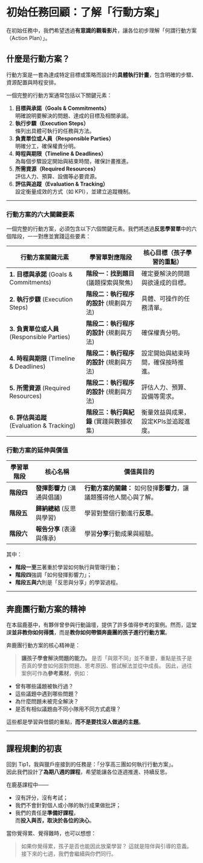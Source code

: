 # 初始任務回顧：了解「行動方案」

在初始任務中，我們希望透過**有意識的觀看影片**，讓各位初步理解「何謂行動方案（Action Plan）」。

## 什麼是行動方案？

行動方案是一套為達成特定目標或策略而設計的**具體執行計畫**，包含明確的步驟、資源配置與時程安排。

一個完整的行動方案通常包括以下關鍵元素：

1. **目標與承諾（Goals & Commitments）**  
    明確說明要解決的問題、達成的目標及相關承諾。    
2. **執行步驟（Execution Steps）**  
    條列出具體可執行的任務與方法。    
3. **負責單位或人員（Responsible Parties）**  
    明確分工，確保權責分明。    
4. **時程與期限（Timeline & Deadlines）**  
    為每個步驟設定開始與結束時間，確保計畫推進。    
5. **所需資源（Required Resources）**  
    評估人力、預算、設備等必要資源。    
6. **評估與追蹤（Evaluation & Tracking）**  
    設定衡量成效的方式（如 KPI），並建立追蹤機制。    

---

### 行動方案的六大關鍵要素

一個完整的行動方案，必須包含以下六個關鍵元素。我們將透過**反思學習單**中的六個階段，一一對應並實踐這些要素：

| 行動方案關鍵元素                             | 學習單對應階段                 | 核心目標（**孩子學習的重點**）    |
| ------------------------------------ | ----------------------- | -------------------- |
| **1. 目標與承諾** (Goals & Commitments)   | **階段一：找到題目** (議題探索與聚焦)  | 確定要解決的問題與欲達成的目標。     |
| **2. 執行步驟** (Execution Steps)        | **階段二：執⾏程序的設計** (規劃與⽅法) | 具體、可操作的任務清單。         |
| **3. 負責單位或人員** (Responsible Parties) | **階段二：執⾏程序的設計** (規劃與⽅法) | 確保權責分明。              |
| **4. 時程與期限** (Timeline & Deadlines)  | **階段二：執⾏程序的設計** (規劃與⽅法) | 設定開始與結束時間，確保按時推進。    |
| **5. 所需資源** (Required Resources)     | **階段二：執⾏程序的設計** (規劃與⽅法) | 評估人力、預算、設備等需求。       |
| **6. 評估與追蹤** (Evaluation & Tracking) | **階段三：執⾏與紀錄** (實踐與數據收集) | 衡量效益與成果，設定KPls並追蹤進度。 |
### 行動方案的延伸與價值

|學習單階段|核心名稱|價值與目的|
|---|---|---|
|**階段四**|**發揮影響⼒** (溝通與倡議)|**行動方案的關鍵：** 如何發揮**影響力**，讓議題獲得他人關心與了解。|
|**階段五**|**歸納總結** (反思與學習)|學習對整個行動進行**反思**。|
|**階段六**|**報告分享** (表達與傳承)|學習**分享**行動成果與經驗。|

其中：

- **階段一至三**著重於學習如何執行與管理行動；    
- **階段四**強調「如何發揮影響力」；    
- **階段五與六**則是「反思與分享」的學習過程。    

---

## 奔鹿團行動方案的精神

在本屆鹿基中，有夥伴曾參與行動論壇，提供了許多值得參考的案例。然而，這堂課**並非教你如何得獎**，而是**教你如何帶領奔鹿團的孩子進行行動方案**。

奔鹿團行動方案的核心精神是：
> **讓孩子學會解決問題的能力。**
是否「與眾不同」並不重要，重點是孩子是否真的學會如何面對問題、思考原因、嘗試解法並從中成長。
因此，過往案例可作為**參考素材**，例如：
- 曾有哪些議題被執行過？    
- 這些議題中遇到哪些問題？    
- 為什麼問題未被完全解決？    
- 是否有相似議題由不同小隊用不同方式處理？    

這些都是學習與借鏡的重點，**而不是要找沒人做過的主題**。

---

## 課程規劃的初衷

回到 Tip1，我與獵戶座接到的任務是：「分享高三團如何執行行動方案」。  
因此我們設計了**為期八週的課程**，希望能讓各位逐週推進、持續反思。

在鹿基課程中——
- 沒有評分，沒有考試；    
- 我們不會針對個人或小隊的執行成果做批評；    
- 我們的責任是**準備好課程**，  
    而**投入與否，取決於各位的決心**。    

當你覺得累、覺得難時，也可以想想：
> 如果你覺得累，孩子是否也能因此放棄學習？
這就是陪伴與引導的意義。接下來的七週，我們會繼續與你們同行。
